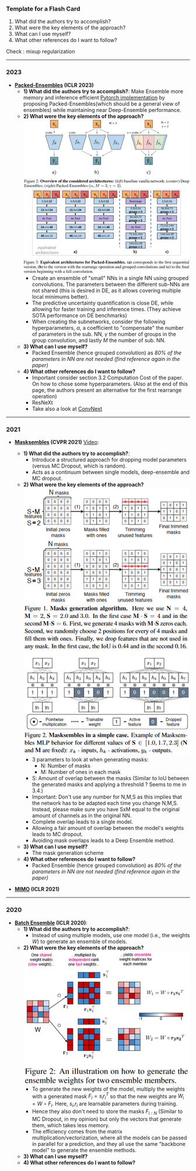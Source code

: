 ### Template for a Flash Card
  1) What did the authors try to accomplish?
  2) What were the key elements of the approach?
  3) What can I use myself?
  4) What other references do I want to follow?


Check : mixup regularization

----------
### 2023
 - **[Packed-Ensembles](https://openreview.net/forum?id=XXTyv1zD9zD) (ICLR 2023)**
   - **1) What did the authors try to accomplish?**: Make Ensemble more memory and inference efficient [Pytorch implementation](https://github.com/ENSTA-U2IS/torch-uncertainty) by proposing Packed-Ensembles(which should be a general view of ensembles) while maintaining near Deep-Ensemble performance.
   - **2) What were the key elements of the approach?**
     ![FigurePE1](img/Packed_Ensemble_Architectur.png)![FigurePE2](img/Packed_Ensemble_Architectur_2.png)
     - Create an ensemble of "small" NNs in a single NN using grouped convolutions. The parameters between the different sub-NNs are not shared (this is desired in DE, as it allows covering multiple local minimums better).
     - The predictive uncertainty quantification is close DE, while allowing for faster training and inference times. (They achieve SOTA performance on DE benchmarks)
     - When creating the subnetworks, consider the following hyperparameters, $\alpha$, a coefficient to "compensate" the number of parameters in the sub. NN, $\gamma$ the number of groups in the group convolution, and lastly $M$ the number of sub. NN.
   - **3) What can I use myself?**
     - Packed Ensemble (hence grouped convolution) as *80% of the parameters in NN are not needed (find reference again in the paper)*
   - **4) What other references do I want to follow?**
     - Important consider section 3.2 Computation Cost of the paper. On how to chose some hyperparameters. (Also at the end of this page, the authors present an alternative for the first rearrange operation)
     - ResNeXt
     - Take also a look at [ConvNext](https://github.com/open-mmlab/mmdetection/tree/main/configs/convnext)

----------
### 2021
 - **[Masksembles](https://openaccess.thecvf.com/content/CVPR2021/html/Durasov_Masksembles_for_Uncertainty_Estimation_CVPR_2021_paper.html) (CVPR 2021)** [Video](https://www.youtube.com/watch?v=YWKVdn3kLp0):
   - **1) What did the authors try to accomplish?**:
      - Introduce a structured approach for dropping model parameters (versus MC Dropout, which is random).
      - Acts as a continuum between single models, deep-ensemble and MC dropout.
   - **2) What were the key elements of the approach?**
      ![FigureME1](img/Masksemble.png)  
      - 3 parameters to look at when generating masks:
        - N: Number of masks
        - M: Number of ones in each mask
      - S: Amount of overlap between the masks (Similar to IoU between the generated masks and applying a threshold ? Seems to me in 3.4.)
      - Important: Don't use any number for N,M,S as this implies that the network has to be adapted each time you change N,M,S. Instead, please make sure you have SxM equal to the original amount of channels as in the original NN.
      - Complete overlap leads to a single model.
      - Allowing a fair amount of overlap between the model's weights leads to MC dropout.
      - Avoiding mask overlaps leads to a Deep Ensemble method.
    - **3) What can I use myself?**
      - The mask generation scheme
    - **4) What other references do I want to follow?**
      - Packed Ensemble (hence grouped convolution) as *80% of the parameters in NN are not needed (find reference again in the paper)*

 - **[MIMO](https://openreview.net/forum?id=OGg9XnKxFAH) (ICLR 2021)**

----------
### 2020
 - **[Batch Ensemble](https://openreview.net/forum?id=Sklf1yrYDr) (ICLR 2020)**:
   - **1) What did the authors try to accomplish?**:
      - Instead of using multiple models, use one model (i.e., the weights $W$) to generate an ensemble of models. 
   - **2) What were the key elements of the approach?**
    ![FigureBE1](img/BatchEnsemble.png)
     - To generate the new weights of the model, multiply the weights with a generated mask $F_{i} = s_{i}r_{i}^T$ so that the new weights are $W_{i} = W \circ F_{i}$. Here, $s_{i}$,$r_{i}$ are learnable parameters during training.
     - Hence they also don't need to store the masks $F_{i:N}$ (Similar to MC Dropout, in my opinion) but only the vectors that generate them, which takes less memory.
     - The efficiency comes from the matrix multiplication/vectorization, where all the models can be passed in parallel for a prediction, and they all use the same "backbone model" to generate the ensemble methods.
    - **3) What can I use myself?**
    - **4) What other references do I want to follow?**
  
